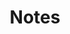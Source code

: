---
title: 'Notes'
field: 'dcterms.description'
slug: 'dcterms-description'
description: 'An account of the resource'
comment: 'Any additional information about the resource not covered in any other element'
required: False
module: 'Form'
cluster: 'Global'
policy: 'Free value. Single value only.'
layout: 'home'
---